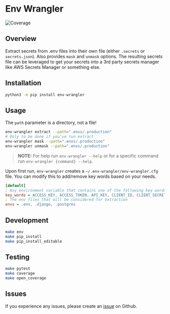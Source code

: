# Env Wrangler

![Coverage](https://img.shields.io/badge/coverage-76%25-brightgreen)

<!-- ![Code Style](https://img.shields.io/badge/code_style-ruff-black) -->

## Overview

Extract secrets from .env files into their own file (either `.secrets` or `secrets.json`). Also provides `mask` and `unmask` options. The resulting secrets file can be leveraged to get your secrets into a 3rd party secrets manager like AWS Secrets Manager or something else.

## Installation

```bash
python3 -m pip install env-wrangler
```

## Usage
The `path` parameter is a directory, not a file!

```bash
env-wrangler extract --path=".envs/.production"
# Only to be done if you've run extract
env-wrangler mask --path=".envs/.production"
env-wrangler unmask --path=".envs/.production"
```

> **NOTE:** For help run `env-wrangler --help` or for a specific command run `env-wrangler {command} --help`.

Upon first run, `env-wrangler` creates a `~/.env-wrangler/env-wrangler.cfg` file. You can modify this to add/remove key words based on your needs.

```ini
[default]
; Any environment variable that contains one of the following key words will be considered a secret
key_words = ACCESS_KEY, ACCESS_TOKEN, API_KEY, CLIENT_ID, CLIENT_SECRET, CONSUMER_KEY, CREDENTIALS, ENCRYPTION_KEY, HASH, JWT_SECRET, MASTER_KEY, OAUTH_TOKEN, PASSWORD, PRIVATE_KEY, SALT, SECRET, TOKEN, USER
; The env files that will be considered for extraction
envs = .env, .django, .postgres
```

## Development

```bash
make env
make pip_install
make pip_install_editable
```

## Testing

```bash
make pytest
make coverage
make open_coverage
```

## Issues

If you experience any issues, please create an [issue](https://github.com/tsantor/env-wrangler/issues) on Github.

